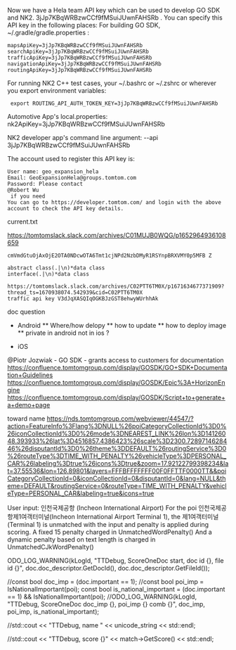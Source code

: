 Now we have a Hela team API key which can be used to develop GO SDK and NK2. 3jJp7KBqWRBzwCCf9fMSuiJUwnFAHSRb .
You can specify this API key in the following places:
For building GO SDK, ~/.gradle/gradle.properties :

```
mapsApiKey=3jJp7KBqWRBzwCCf9fMSuiJUwnFAHSRb
searchApiKey=3jJp7KBqWRBzwCCf9fMSuiJUwnFAHSRb
trafficApiKey=3jJp7KBqWRBzwCCf9fMSuiJUwnFAHSRb
navigationApiKey=3jJp7KBqWRBzwCCf9fMSuiJUwnFAHSRb
routingApiKey=3jJp7KBqWRBzwCCf9fMSuiJUwnFAHSRb
```

For running NK2 C++ test cases, your ~/.bashrc or ~/.zshrc or wherever you export environment variables:
```
 export ROUTING_API_AUTH_TOKEN_KEY=3jJp7KBqWRBzwCCf9fMSuiJUwnFAHSRb
```
Automotive App's local.properties: nk2ApiKey=3jJp7KBqWRBzwCCf9fMSuiJUwnFAHSRb

NK2 developer app's command line argument: --api 3jJp7KBqWRBzwCCf9fMSuiJUwnFAHSRb

The account used to register this API key is:
```
User name: geo_expansion_hela
Email: GeoExpansionHela@groups.tomtom.com
Password: Please contact 
@Robert Wu
 if you need
You can go to https://developer.tomtom.com/ and login with the above account to check the API key details.
```


current.txt

https://tomtomslack.slack.com/archives/C01MUJB0WQG/p1652964936108659

```
cmVmdGtuOjAxOjE2OTA0NDcwOTA6Tmt1cjNPd2NzbDMyR1RSYnpBRXVMY0p5MFB Z
```

```
abstract class(.|\n)*data class
interface(.|\n)*data class
```

```
https://tomtomslack.slack.com/archives/C02PTT6TM0X/p1671634677371909?thread_ts=1670938074.542939&cid=C02PTT6TM0X
traffic api key V3dJqXASQIqOGKBJzGST8ehwyWUrhhAk
```


doc question
* Android
** Where/how delopy
** how to update
** how to deploy image
** private in android not in ios ?

* iOS

@Piotr Jozwiak - GO SDK - grants access to customers for documentation
https://confluence.tomtomgroup.com/display/GOSDK/GO+SDK+Documentation+Guidelines
https://confluence.tomtomgroup.com/display/GOSDK/Epic%3A+HorizonEngine
https://confluence.tomtomgroup.com/display/GOSDK/Script+to+generate+a+demo+page


toward name
https://nds.tomtomgroup.com/webviewer/44547/?action=FeatureInfo%3Flang%3DNULL%26poiCategoryCollectionId%3D0%26iconCollectionId%3D0%26mode%3DNEAREST_LINK%26lon%3D14126048.393933%26lat%3D4516857.4386423%26scale%3D2300.7289714628446%26disputantId%3D0%26theme%3DDEFAULT%26routingService%3D0%26routeType%3DTIME_WITH_PENALTY%26vehicleType%3DPERSONAL_CAR%26labeling%3Dtrue%26icons%3Dtrue&zoom=17.92122799398234&lat=37.55536&lon=126.89801&layers=FFFBFFFFFFF00F0FFTTF0000TT&&poiCategoryCollectionId=0&iconCollectionId=0&disputantId=0&lang=NULL&theme=DEFAULT&routingService=0&routeType=TIME_WITH_PENALTY&vehicleType=PERSONAL_CAR&labeling=true&icons=true



User input: 인천국제공항 (Incheon International Airport)
For the poi 인천국제공항제1여객터미널(Incheon International Airport Terminal 1), the 제1여객터미널 (Terminal 1) is unmatched with the input and penalty is applied during scoring.
A fixed 15 penalty charged in  UnmatchedWordPenalty()
And a dynamic penalty based on text length is charged in UnmatchedCJkWordPenalty()


ODO_LOG_WARNING(kLogId, "TTDebug, ScoreOneDoc start, doc id {}, file id {}", doc.doc_descriptor.GetDocId(), doc.doc_descriptor.GetFileId());


  //const bool doc_imp = (doc.important == 1);
  //const bool poi_imp = IsNationalImportant(poi);
  const bool is_national_important = (doc.important == 1) && IsNationalImportant(poi);
  //ODO_LOG_WARNING(kLogId, "TTDebug, ScoreOneDoc doc_imp {}, poi_imp {} comb {}", doc_imp, poi_imp, is_national_important);

//std::cout << "TTDebug, name " <<  unicode_string << std::endl;

  //std::cout << "TTDebug, score {}" << match->GetScore() << std::endl;